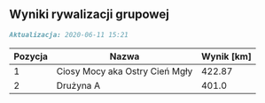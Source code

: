 ## Wyniki rywalizacji grupowej

```markdown
Aktualizacja: 2020-06-11 15:21
```

Pozycja | Nazwa | Wynik [km] |
------------ | -------------  | -------------
 1 |Ciosy Mocy aka Ostry Cień Mgły | 422.87 
 2 |Drużyna A | 401.0